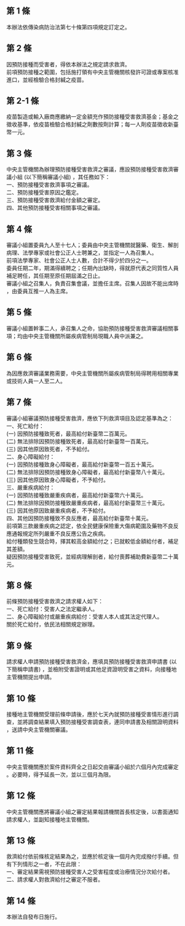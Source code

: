 第 1 條
-------
本辦法依傳染病防治法第七十條第四項規定訂定之。

第 2 條
-------
因預防接種而受害者，得依本辦法之規定請求救濟。  
前項預防接種之範圍，包括施打領有中央主管機關核發許可證或專案核准  
進口，並經檢驗合格封緘之疫苗。

第 2-1 條
---------
疫苗製造或輸入廠商應繳納一定金額充作預防接種受害救濟基金；基金之  
徵收基準，依疫苗檢驗合格封緘之劑數按劑計算；每一人劑疫苗徵收新臺  
幣一元。

第 3 條
-------
中央主管機關為辦理預防接種受害救濟之審議，應設預防接種受害救濟審  
議小組 (以下簡稱審議小組) ，其任務如下：  
一、預防接種受害救濟事項之審議。  
二、預防接種受害原因之鑑定。  
三、預防接種受害救濟給付金額之審定。  
四、其他預防接種受害相關事項之審議。

第 4 條
-------
審議小組置委員九人至十七人；委員由中央主管機關就醫藥、衛生、解剖  
病理、法學專家或社會公正人士聘兼之，並指定一人為召集人。  
前項法學專家、社會公正人士人數，合計不得少於四分之一。  
委員任期二年，期滿得續聘之；任期內出缺時，得就原代表之同質性人員  
補足聘任，其任期至原任期屆滿之日止。  
審議小組之召集人，負責召集會議，並擔任主席。召集人因故不能出席時  
，由委員互推一人為主席。

第 5 條
-------
審議小組置幹事二人，承召集人之命，協助預防接種受害救濟審議相關事  
項；均由中央主管機關所屬疾病管制局現職人員中派兼之。

第 6 條
-------
為因應救濟審議業務需要，中央主管機關所屬疾病管制局得聘用相關專業  
或技術人員一人至二人。

第 7 條
-------
審議小組審議預防接種受害救濟，應依下列救濟項目及認定基準為之：  
一、死亡給付：  
 (一) 因預防接種致死者，最高給付新臺幣二百萬元。  
 (二) 無法排除因預防接種致死者，最高給付新臺幣一百萬元。  
 (三) 因其他原因致死者，不予給付。  
二、身心障礙給付：  
 (一) 因預防接種致身心障礙者，最高給付新臺幣一百五十萬元。  
 (二) 無法排除因預防接種致身心障礙者，最高給付新臺幣八十萬元。  
 (三) 因其他原因致身心障礙者，不予給付。  
三、嚴重疾病給付：  
 (一) 因預防接種致嚴重疾病者，最高給付新臺幣六十萬元。  
 (二) 無法排除因預防接種致嚴重疾病者，最高給付新臺幣三十萬元。  
 (三) 因其他原因致嚴重疾病者，不予給付。  
四、其他因預防接種致不良反應者，最高給付新臺幣十萬元。  
前項第三款嚴重疾病之認定，依全民健康保險重大傷病範圍及藥物不良反  
應通報規定所列嚴重不良反應公告之疾病。  
給付種類發生競合時，擇其較高金額給付之；已就較低金額給付者，補足  
其差額。  
疑因預防接種受害致死，並經病理解剖者，給付喪葬補助費新臺幣二十萬  
元。

第 8 條
-------
前條預防接種受害救濟之請求權人如下：  
一、死亡給付：受害人之法定繼承人。  
二、身心障礙給付或嚴重疾病給付：受害人本人或其法定代理人。  
關於死亡給付，依民法相關規定辦理。

第 9 條
-------
請求權人申請預防接種受害救濟金，應填具預防接種受害救濟申請書 (以  
下簡稱申請書) ，並檢附受害證明或其他足資證明受害之資料，向接種地  
主管機關提出申請。

第 10 條
--------
接種地主管機關受理前條申請後，應於七天內就預防接種受害情形進行調  
查，並將調查結果填入預防接種受害調查表，連同申請書及相關證明資料  
，送請中央主管機關審議。

第 11 條
--------
中央主管機關應於案件資料齊全之日起交由審議小組於六個月內完成審定  
。必要時，得予延長一次，並以三個月為限。

第 12 條
--------
中央主管機關應將審議小組之審定結果報請機關首長核定後，以書面通知  
請求權人，並副知接種地主管機關。

第 13 條
--------
救濟給付依前條核定結果為之，並應於核定後一個月內完成撥付手續。但  
有下列情形之一者，不在此限：  
一、審定結果需視預防接種受害人之受害程度或治療情況分次給付者。  
二、請求權人對救濟給付之審定不服者。

第 14 條
--------
本辦法自發布日施行。

